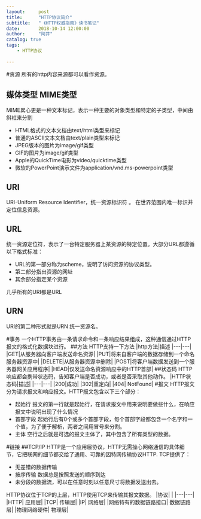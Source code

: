 ```yaml
---
layout:     post
title:      "HTTP协议简介"
subtitle:   " 《HTTP权威指南》读书笔记"
date:       2018-10-14 12:00:00
author:     "阿井"
catalog: true
tags:
    - HTTP协议
  
---
```


#资源
所有的http内容来源都可以看作资源。
## 媒体类型 MIME类型
MIME累心更是一种文本标记，表示一种主要的对象类型和特定的子类型，中间由斜杠来分割
* HTML格式的文本文档由text/html类型来标记
* 普通的ASCII文本文档由text/plain类型来标记
* JPEG版本的图片为image/gif类型
* GIF的图片为image/gif类型
* Apple的QuickTime电影为video/quicktime类型
* 微软的PowerPoint演示文件为application/vnd.ms-powerpoint类型

## URI
URI-Uniform Resource Identifier，统一资源标识符 。 在世界范围内唯一标识并定位信息资源。

## URL
统一资源定位符，表示了一台特定服务器上某资源的特定位置。大部分URL都遵循以下格式标准：
* URL的第一部分称为scheme，说明了访问资源的协议类型。
* 第二部分指出资源的网址
* 其余部分指定某个资源

几乎所有的URI都是URL

## URN
URI的第二种形式就是URN 统一资源名。

#事务
一个HTTP事务由一条请求命令和一条响应结果组成，这种通信通过HTTP报文的格式化数据块进行。
##方法
HTTP支持一下方法
|http方法|描述
|---|---|
|GET|从服务器向客户端发送命名资源|
|PUT|将来自客户端的数据存储到一个命名服务器资源中|
|DELETE|从服务器资源中删除|
|POST|将客户端数据发送到一个服务器网关应用程序|
|HEAD|仅发送命名资源响应中的HTTP首部|
##状态码
HTTP响应都会携带状态码，告知客户端是否成功，或者是否采取其他动作。
|HTTP状态码|描述|
|---|---|
|200|成功|
|302|重定向|
|404| NotFound|
#报文
HTTP报文分为请求报文和响应报文。HTTP报文包含以下三个部分：
* 起始行 报文的第一行就是起始行，在请求报文中用来说明要做些什么，在响应报文中说明出现了什么情况
* 首部字段 起始行后有0个或多个首部字段，每个首部字段都包含一个名字和一个值，为了便于解析，两者之间用冒号来分割。
* 主体  空行之后就是可选的报文主体了，其中包含了所有类型的数据。

#链接
##TCP/IP
HTTP是一个应用层协议，HTTP无需操心网络通信的具体细节，它把联网的细节都交给了通用、可靠的因特网传输协议HTTP.
TCP提供了：
* 无差错的数据传输
* 按序传输 数据总是按照发送的顺序到达
* 未分段的数据流，可以在任意时刻以任意尺寸将数据发送出去。

HTTP协议位于TCP的上层，HTTP使用TCP来传输其报文数据。
|协议|  |
|---|---|
|HTTP| 应用层|
|TCP| 传输层|
|IP| 网络层|
|网络特有的数据链路接口| 数据链路层|
|物理网络硬件| 物理层|



